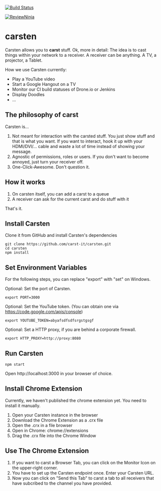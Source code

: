 [![Build Status](https://travis-ci.org/carst-it/carsten.svg?branch=master)](https://travis-ci.org/carst-it/carsten)

[![ReviewNinja](http://app.review.ninja/assets/images/wereviewninja-32.png)](http://app.review.ninja/MitchK/carsten)

carsten
==========

Carsten allows you to **carst** stuff. 
Ok, more in detail: The idea is to cast things within your network to a receiver. A receiver can be anything. A TV, a projector, a Tablet. 

How we use Carsten currently:

 * Play a YouTube video
 * Start a Google Hangout on a TV
 * Monitor our CI build statuses of Drone.io or Jenkins
 * Display Doodles
 * ...

The philosophy of carst
--------------------------------------------
Carsten is...

 1. Not meant for interaction with the carsted stuff. You just show stuff and that is what you want. If you want to interact, hook it up with your HDMI/DVI/... cable and waste a lot of time instead of showing your message.
 2. Agnostic of permissions, roles or users. If you don't want to become annoyed, just turn your receiver off.
 3. One-Click-Awesome. Don't question it.
 
How it works
------------

 1. On carsten itself, you can add a carst to a queue
 2. A receiver can ask for the current carst and do stuff with it

That's it.

Install Carsten
-----------

Clone it from GitHub and install Carsten's dependencies
```
git clone https://github.com/carst-it/carsten.git
cd carsten
npm install
```

Set Environment Variables
-------------------------
For the following steps, you can replace "export" with "set" on Windows.

Optional: Set the port of Carsten.
```
export PORT=3000
```

Optional: Set the YouTube token. (You can obtain one via https://code.google.com/apis/console)
```
export YOUTUBE_TOKEN=abyafsdfsdfsrgstgsgf
```

Optional: Set a HTTP proxy, if you are behind a corporate firewall.
```
export HTTP_PROXY=http://proxy:8080
```

Run Carsten
-----------
```
npm start
```

Open http://localhost:3000 in your browser of choice.

Install Chrome Extension
------------------------

Currently, we haven't published the chrome extension yet. You need to install it manually.

 1. Open your Carsten instance in the browser
 2. Download the Chrome Extension as a .crx file
 3. Open the .crx in a file browser
 4. Open in Chrome: chrome://extensions
 5. Drag the .crx file into the Chrome Window

Use The Chrome Extension
------------------------

 1. If you want to carst a Browser Tab, you can click on the Monitor Icon on the upper-right corner.
 2. You have to set up the Carsten endpoint once. Enter your Carsten URL.
 3. Now you can click on "Send this Tab" to carst a tab to all receivers that have subcribed to the channel you have provided.
